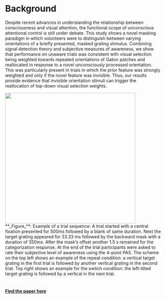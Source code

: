 # Background

Despite recent advances in understanding the relationship between consciousness and visual attention, the functional scope of unconscious attentional control is still under debate. This study shows a novel masking paradigm in which volunteers were to distinguish between varying orientations of a briefly presented, masked grating stimulus. Combining signal detection theory and subjective measures of awareness, we show that performance on unaware trials was consistent with visual selection being weighted towards repeated orientations of Gabor patches and reallocated in response to a novel unconsciously processed orientation. This was particularly present in trials in which the prior feature was strongly weighted and only if the novel feature was invisible. Thus, our results provide evidence that invisible orientation stimuli can trigger the reallocation of top-down visual selection weights.


<img src="https://user-images.githubusercontent.com/54903919/104475918-f310a180-55bf-11eb-9340-5008d776fb02.jpg" width="420" height="420">
**_Figure_**: Example of a trial sequence: A trial started with a central fixation presented for 500ms followed by a blank of same duration. 
Next the target grating appeared for 33.33 ms followed by the backward mask with a duration of 350ms. 
After the mask’s offset another 1.5 s remained for the categorization response. 
At the end of the trial participants were asked to rate their subjective level of awareness using the 4-point PAS.
The scheme on the top left shows an example of the repeat condition: 
a vertical target grating in the first trial is followed by another vertical grating in the second trial. 
Top right shows an example for the switch condition: 
the left-tilted target grating is followed by a vertical in the next trial. 




# 

**[Find the paper here](https://www.frontiersin.org/articles/10.3389/fnhum.2021.610347/abstract)**



